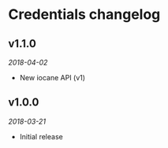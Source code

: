 # Credentials changelog

## v1.1.0
_2018-04-02_

 * New iocane API (v1)

## v1.0.0
_2018-03-21_

 * Initial release
